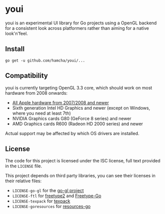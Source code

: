 # youi

youi is an experimental UI library for Go projects using a OpenGL backend for a consistent look across platformers rather than aiming for a native look'n'feel.

## Install

```
go get -u github.com/hamcha/youi/...
```

## Compatibility

youi is currently targeting OpenGL 3.3 core, which should work on most hardware from 2008 onwards:

- [All Apple hardware from 2007/2008 and newer](https://support.apple.com/en-us/HT202823)
- Sixth generation Intel HD Graphics and newer (except on Windows, where you need at least 7th)
- NVIDIA Graphics cards G80 (GeForce 8 series) and newer
- AMD Graphics cards R600 (Radeon HD 2000 series) and newer

Actual support may be affected by which OS drivers are installed.

## License

The code for this project is licensed under the ISC license, full text provided in the `LICENSE` file.

This project depends on third party libraries, you can see their licenses in their relative files:

- `LICENSE-go-gl` for the [go-gl project](https://github.com/go-gl)
- `LICENSE-ftl` for [freetype2](http://freetype.sourceforge.net/index2.html) and [Freetype-Go](https://github.com/golang/freetype)
- `LICENSE-texpack` for [texpack](https://github.com/adinfinit/texpack)
- `LICENSE-goresources` for [resources-go](https://github.com/cookieo9/resources-go/tree/v2.1)